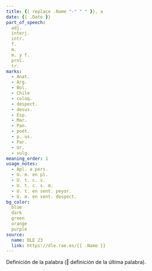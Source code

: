 ```yaml
---
title: {{ replace .Name "-" " " }}, a
date: {{ .Date }}
part_of_speech:
  adj.
  interj.
  intr.
  f.
  m.
  m. y f.
  prnl.
  tr.
marks:
  - Anat.
  - Arg.
  - Bol.
  - Chile
  - coloq.
  - despect.
  - desus.
  - Esp.
  - Mar.
  - Pan.
  - poét.
  - p. us.
  - Par.
  - Ur.
  - vulg.
meaning_order: 1
usage_notes:
  - Apl. a pers.
  - U. m. en pl.
  - U. t. c. s.
  - U. t. c. s. m.
  - U. t. en sent. peyor.
  - U. m. en sent. despect.
bg_color:
  blue
  dark
  green
  orange
  purple
source:
  name: DLE 23
  link: https://dle.rae.es/{{ .Name }}
---
```


Definición de la palabra (‖ definición de la última palabra).
